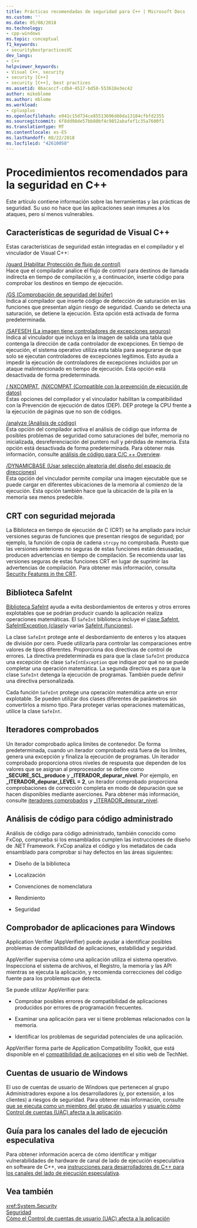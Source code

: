```yaml
---
title: Prácticas recomendadas de seguridad para C++ | Microsoft Docs
ms.custom: ''
ms.date: 05/08/2018
ms.technology:
- cpp-windows
ms.topic: conceptual
f1_keywords:
- securitybestpracticesVC
dev_langs:
- C++
helpviewer_keywords:
- Visual C++, security
- security [C++]
- security [C++], best practices
ms.assetid: 86acaccf-cdb4-4517-bd58-553618e3ec42
author: mikeblome
ms.author: mblome
ms.workload:
- cplusplus
ms.openlocfilehash: e941c15d734ce85513696d60da13184cfbfd2355
ms.sourcegitcommit: 6f8dd98de57bb80bf4c9852abafef1c35a7600f1
ms.translationtype: MT
ms.contentlocale: es-ES
ms.lasthandoff: 08/22/2018
ms.locfileid: "42610058"
---
```

# <a name="security-best-practices-for-c"></a>Procedimientos recomendados para la seguridad en C++

Este artículo contiene información sobre las herramientas y las prácticas de seguridad. Su uso no hace que las aplicaciones sean inmunes a los ataques, pero sí menos vulnerables.  
  
## <a name="visual-c-security-features"></a>Características de seguridad de Visual C++

 Estas características de seguridad están integradas en el compilador y el vinculador de Visual C++:  
  
 [/guard (Habilitar Protección de flujo de control)](../build/reference/guard-enable-control-flow-guard.md)  
 Hace que el compilador analice el flujo de control para destinos de llamada indirecta en tiempo de compilación y, a continuación, inserte código para comprobar los destinos en tiempo de ejecución.  
  
 [/GS (Comprobación de seguridad del búfer)](../build/reference/gs-buffer-security-check.md)  
 Indica al compilador que inserte código de detección de saturación en las funciones que presentan algún riesgo de seguridad. Cuando se detecta una saturación, se detiene la ejecución. Esta opción está activada de forma predeterminada.  
  
 [/SAFESEH (La imagen tiene controladores de excepciones seguros)](../build/reference/safeseh-image-has-safe-exception-handlers.md)  
 Indica al vinculador que incluya en la imagen de salida una tabla que contenga la dirección de cada controlador de excepciones. En tiempo de ejecución, el sistema operativo utiliza esta tabla para asegurarse de que solo se ejecutan controladores de excepciones legítimos. Esto ayuda a impedir la ejecución de controladores de excepciones incluidos por un ataque malintencionado en tiempo de ejecución. Esta opción está desactivada de forma predeterminada.  
  
 [/ NXCOMPAT](../build/reference/nxcompat.md), [/NXCOMPAT (Compatible con la prevención de ejecución de datos)](../build/reference/nxcompat-compatible-with-data-execution-prevention.md)  
 Estas opciones del compilador y el vinculador habilitan la compatibilidad con la Prevención de ejecución de datos (DEP). DEP protege la CPU frente a la ejecución de páginas que no son de códigos.  
  
 [/analyze (Análisis de código)](../build/reference/analyze-code-analysis.md)  
 Esta opción del compilador activa el análisis de código que informa de posibles problemas de seguridad como saturaciones del búfer, memoria no inicializada, desreferenciación del puntero null y pérdidas de memoria. Esta opción está desactivada de forma predeterminada. Para obtener más información, consulte [análisis de código para C/C ++ Overview](/visualstudio/code-quality/code-analysis-for-c-cpp-overview).  
  
 [/DYNAMICBASE (Usar selección aleatoria del diseño del espacio de direcciones)](../build/reference/dynamicbase-use-address-space-layout-randomization.md)  
 Esta opción del vinculador permite compilar una imagen ejecutable que se puede cargar en diferentes ubicaciones de la memoria al comienzo de la ejecución. Esta opción también hace que la ubicación de la pila en la memoria sea menos predecible.  
  
## <a name="security-enhanced-crt"></a>CRT con seguridad mejorada  
 La Biblioteca en tiempo de ejecución de C (CRT) se ha ampliado para incluir versiones seguras de funciones que presentan riesgos de seguridad; por ejemplo, la función de copia de cadena `strcpy` no comprobada. Puesto que las versiones anteriores no seguras de estas funciones están desusadas, producen advertencias en tiempo de compilación. Se recomienda usar las versiones seguras de estas funciones CRT en lugar de suprimir las advertencias de compilación. Para obtener más información, consulta [Security Features in the CRT](../c-runtime-library/security-features-in-the-crt.md).  
  
## <a name="safeint-library"></a>Biblioteca SafeInt  
 [Biblioteca SafeInt](../windows/safeint-library.md) ayuda a evita desbordamientos de enteros y otros errores explotables que se podrían producir cuando la aplicación realiza operaciones matemáticas. El `SafeInt` biblioteca incluye el [clase SafeInt](../windows/safeint-class.md), [SafeIntException (clase)](../windows/safeintexception-class.md)y varias [SafeInt (funciones)](../windows/safeint-functions.md).  
  
 La clase `SafeInt` protege ante el desbordamiento de enteros y los ataques de división por cero. Puede utilizarla para controlar las comparaciones entre valores de tipos diferentes. Proporciona dos directivas de control de errores. La directiva predeterminada es para que la clase `SafeInt` produzca una excepción de clase `SafeIntException` que indique por qué no se puede completar una operación matemática. La segunda directiva es para que la clase `SafeInt` detenga la ejecución de programas. También puede definir una directiva personalizada.  
  
 Cada función `SafeInt` protege una operación matemática ante un error explotable. Se pueden utilizar dos clases diferentes de parámetros sin convertirlos a mismo tipo. Para proteger varias operaciones matemáticas, utilice la clase `SafeInt`.  
  
## <a name="checked-iterators"></a>Iteradores comprobados  
 Un iterador comprobado aplica límites de contenedor. De forma predeterminada, cuando un iterador comprobado está fuera de los límites, genera una excepción y finaliza la ejecución de programas. Un iterador comprobado proporciona otros niveles de respuesta que dependen de los valores que se asignan al preprocesador se define como  **\_SECURE\_SCL\_produce** y  **\_ITERADOR\_depurar\_nivel**. Por ejemplo, en  **\_ITERADOR\_depurar\_LEVEL = 2**, un iterador comprobado proporciona comprobaciones de corrección completa en modo de depuración que se hacen disponibles mediante aserciones. Para obtener más información, consulte [iteradores comprobados](../standard-library/checked-iterators.md) y [ \_ITERADOR\_depurar\_nivel](../standard-library/iterator-debug-level.md).  
  
## <a name="code-analysis-for-managed-code"></a>Análisis de código para código administrado  
 Análisis de código para código administrado, también conocido como FxCop, comprueba si los ensamblados cumplen las instrucciones de diseño de .NET Framework. FxCop analiza el código y los metadatos de cada ensamblado para comprobar si hay defectos en las áreas siguientes:  
  
-   Diseño de la biblioteca  
  
-   Localización  
  
-   Convenciones de nomenclatura  
  
-   Rendimiento  
  
-   Seguridad  
  
## <a name="windows-application-verifier"></a>Comprobador de aplicaciones para Windows  
 Application Verifier (AppVerifier) puede ayudar a identificar posibles problemas de compatibilidad de aplicaciones, estabilidad y seguridad.  
  
 AppVerifier supervisa cómo una aplicación utiliza el sistema operativo. Inspecciona el sistema de archivos, el Registro, la memoria y las API mientras se ejecuta la aplicación, y recomienda correcciones del código fuente para los problemas que detecta.  
  
 Se puede utilizar AppVerifier para:  
  
-   Comprobar posibles errores de compatibilidad de aplicaciones producidos por errores de programación frecuentes.  
  
-   Examinar una aplicación para ver si tiene problemas relacionados con la memoria.  

-   Identificar los problemas de seguridad potenciales de una aplicación.  
  
 AppVerifier forma parte de Application Compatibility Toolkit, que está disponible en el [compatibilidad de aplicaciones](http://go.microsoft.com/fwlink/p/?linkid=91277) en el sitio web de TechNet.  
  

## <a name="windows-user-accounts"></a>Cuentas de usuario de Windows  
 El uso de cuentas de usuario de Windows que pertenecen al grupo Administradores expone a los desarrolladores (y, por extensión, a los clientes) a riesgos de seguridad. Para obtener más información, consulte [que se ejecuta como un miembro del grupo de usuarios](running-as-a-member-of-the-users-group.md) y [usuario cómo Control de cuentas (UAC) afecta a la aplicación](how-user-account-control-uac-affects-your-application.md).

## <a name="guidance-for-speculative-execution-side-channels"></a>Guía para los canales del lado de ejecución especulativa

Para obtener información acerca de cómo identificar y mitigar vulnerabilidades de hardware de canal de lado de ejecución especulativa en software de C++, vea [instrucciones para desarrolladores de C++ para los canales del lado de ejecución especulativa](developer-guidance-speculative-execution.md).

## <a name="see-also"></a>Vea también  
<xref:System.Security>   
[Seguridad](/dotnet/standard/security/index)   
[Cómo el Control de cuentas de usuario (UAC) afecta a la aplicación](how-user-account-control-uac-affects-your-application.md)